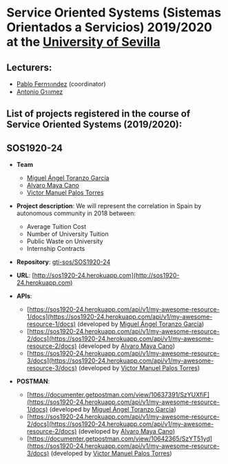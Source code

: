 Service Oriented Systems (Sistemas Orientados a Servicios) 2019/2020 at the [University of Sevilla](https://www.us.es)
===================

Lecturers:
--
 - [Pablo Fernรกndez](https://github.com/pafmon) (coordinator)
 - [Antonio Gรกmez](https://github.com/antgamdia)
 

List of projects registered in the course of **Service Oriented Systems** (2019/2020):
--

## SOS1920-24

- **Team**
  - [Miguel Ángel Toranzo García](https://github.com/Nerk1)
  - [Alvaro Maya Cano](https://github.com/AlvaroMaya)
  - [Victor Manuel Palos Torres](https://github.com/vicpaltor)
- **Project description**: We will represent the correlation in Spain by autonomous community in 2018 between:
	- Average Tuition Cost
	- Number of University Tuition
	- Public Waste on University
	- Internship Contracts
	
- **Repository**: [gti-sos/SOS1920-24](https://github.com/gti-sos/SOS1920-24)
- **URL**: [http://sos1920-24.herokuapp.com](http://sos1920-24.herokuapp.com)
-  **APIs**:
    - [https://sos1920-24.herokuapp.com/api/v1/my-awesome-resource-1/docs](https://sos1920-24.herokuapp.com/api/v1/my-awesome-resource-1/docs) (developed by [Miguel Ángel Toranzo García](https://github.com/Nerk1))
    - [https://sos1920-24.herokuapp.com/api/v1/my-awesome-resource-2/docs](https://sos1920-24.herokuapp.com/api/v1/my-awesome-resource-2/docs) (developed by [Alvaro Maya Cano](https://github.com/AlvaroMaya))
    - [https://sos1920-24.herokuapp.com/api/v1/my-awesome-resource-3/docs](https://sos1920-24.herokuapp.com/api/v1/my-awesome-resource-3/docs) (developed by [Victor Manuel Palos Torres](https://github.com/vicpaltor))
	
-  **POSTMAN**:
    - [https://documenter.getpostman.com/view/10637391/SzYUXfiF](https://sos1920-24.herokuapp.com/api/v1/my-awesome-resource-1/docs) (developed by [Miguel Ángel Toranzo García](https://github.com/Nerk1))
    - [https://sos1920-24.herokuapp.com/api/v1/my-awesome-resource-2/docs](https://sos1920-24.herokuapp.com/api/v1/my-awesome-resource-2/docs) (developed by [Alvaro Maya Cano](https://github.com/AlvaroMaya))
    - [https://documenter.getpostman.com/view/10642365/SzYT51yd](https://sos1920-24.herokuapp.com/api/v1/my-awesome-resource-3/docs) (developed by [Victor Manuel Palos Torres](https://github.com/vicpaltor))
